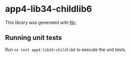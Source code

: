 # app4-lib34-childlib6

This library was generated with [Nx](https://nx.dev).

## Running unit tests

Run `nx test app4-lib34-childlib6` to execute the unit tests.
